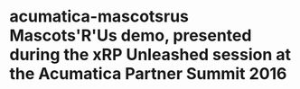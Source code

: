 # acumatica-mascotsrus Mascots'R'Us demo, presented during the xRP Unleashed session at the Acumatica Partner Summit 2016
